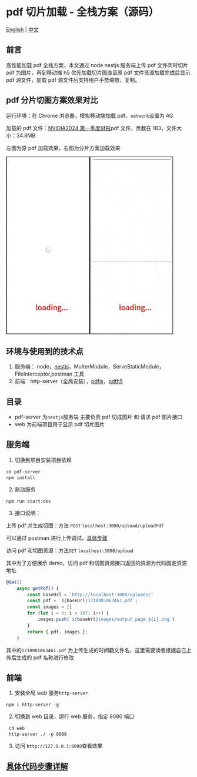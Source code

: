 # pdf 切片加载 - 全栈方案（源码）

[English](./README_en.md) | [中文](./README.md)

## 前言

高性能加载 pdf 全栈方案，本文通过 node nestjs 服务端上传 pdf 文件同时切片 pdf 为图片，再到移动端 h5 优先加载切片图直至原 pdf 文件资源加载完成后显示 pdf 源文件，加载 pdf 源文件后支持用户手势缩放，复制。

## pdf 分片切图方案效果对比

运行环境：在 Chrome 浏览器，模拟移动端加载 pdf，`network`设置为 4G

加载的 pdf 文件：[NVIDIA2024 第一季度财报](https://s201.q4cdn.com/141608511/files/doc_financials/2024/ar/NVIDIA-2024-Annual-Report.pdf)pdf 文件，页数在 183，文件大小：34.8MB

左图为原 pdf 加载效果，右图为分片方案加载效果

 <div style="display: flex;flex-direction:row, justify-content: space-between; align-items: center; width: 100%;">
        <img src="./docs/1.gif" alt="7.gif" style="width: 45%;" />
        <img src="./docs/2.gif" alt="9.gif" style="width: 45%;" />
 </div>

## 环境与使用到的技术点

1. 服务端： node，[nestjs](https://nestjs.com/)，MulterModule，ServeStaticModule，FileInterceptor,postman 工具
2. 前端：http-server（全局安装），[pdfjs](https://mozilla.github.io/pdf.js/)，[pdfh5](https://github.com/gjTool/pdfh5)

## 目录

- pdf-server 为`nestjs`服务端 主要负责 pdf 切成图片 和 请求 pdf 图片接口
- web 为前端项目用于显示 pdf 切片图片

## 服务端

1. 切换到项目安装项目依赖

```shell
cd pdf-server
npm install
```

2. 启动服务

```shell
npm run start:dev
```

3. 接口说明：

上传 pdf 并生成切图：方法 `POST` `localhost:3000/upload/uploadPdf`

可以通过 postman 进行上传调试，[具体步骤](https://juejin.cn/post/7380171682953592832#heading-5)

访问 pdf 和切图资源：方法`GET` `localhost:3000/upload`

其中为了方便展示 demo，访问 pdf 和切图资源接口返回的资源为代码固定资源地址

```ts
@Get()
    async getPdf() {
        const baseUrl = 'http://localhost:3000/uploads/'
        const pdf = `${baseUrl}1718981063461.pdf`;
        const images = []
        for (let i = 0; i < 187; i++) {
            images.push(`${baseUrl}images/output_page_${i}.png`)
        }
        return { pdf, images };
    }
```

其中的`1718981063461.pdf` 为上传生成的时间戳文件名，这里需要读者根据自己上传后生成的 pdf 名称进行修改

## 前端

1. 安装全局 web 服务`http-server`

```
npm i http-server -g
```

2. 切换到 web 目录，运行 web 服务，指定 8080 端口

```
 cd web
 http-server ./ -p 8080
```

3. 访问 `http://127.0.0.1:8080`查看效果

## [具体代码步骤详解](https://juejin.cn/spost/7380292749179879439)
